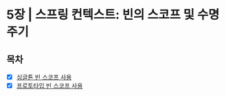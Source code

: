 # 5장 | 스프링 컨텍스트: 빈의 스코프 및 수명 주기

## 목차

- [x] [싱글톤 빈 스코프 사용](https://github.com/2025-cs-study/long-octopus-leg/blob/main/spring/05_spring_context__bean_scopes_and_lifecycles/5.1_singleton_bean_scope.md)
- [x] [프로토타입 빈 스코프 사용](https://github.com/2025-cs-study/long-octopus-leg/blob/main/spring/05_spring_context__bean_scopes_and_lifecycles/5.2_prototype_bean_scope.md)